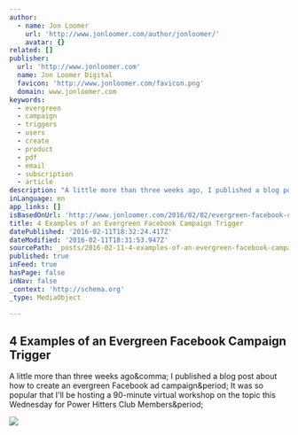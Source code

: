 ```yaml
---
author:
  - name: Jon Loomer
    url: 'http://www.jonloomer.com/author/jonloomer/'
    avatar: {}
related: []
publisher:
  url: 'http://www.jonloomer.com'
  name: Jon Loomer Digital
  favicon: 'http://www.jonloomer.com/favicon.png'
  domain: www.jonloomer.com
keywords:
  - evergreen
  - campaign
  - triggers
  - users
  - create
  - product
  - pdf
  - email
  - subscription
  - article
description: "A little more than three weeks ago, I published a blog post about how to create an evergreen Facebook ad campaign. It was so popular that I'll be hosting a 90-minute virtual workshop on the topic this Wednesday for Power Hitters Club Members."
inLanguage: en
app_links: []
isBasedOnUrl: 'http://www.jonloomer.com/2016/02/02/evergreen-facebook-campaign-trigger/'
title: 4 Examples of an Evergreen Facebook Campaign Trigger
datePublished: '2016-02-11T18:32:24.417Z'
dateModified: '2016-02-11T18:31:53.947Z'
sourcePath: _posts/2016-02-11-4-examples-of-an-evergreen-facebook-campaign-trigger.md
published: true
inFeed: true
hasPage: false
inNav: false
_context: 'http://schema.org'
_type: MediaObject

---
```

<article style=""><h1>4 Examples of an Evergreen Facebook Campaign Trigger</h1><p>A little more than three weeks ago&amp;comma; I published a blog post about how to create an evergreen Facebook ad campaign&amp;period; It was so popular that I'll be hosting a 90-minute virtual workshop on the topic this Wednesday for Power Hitters Club Members&amp;period;</p><img src="http://jonloomer-nrwebdevelopment.netdna-ssl.com/wp-content/uploads/2016/02/evergreen-facebook-campaign-triggers.png" /></article>